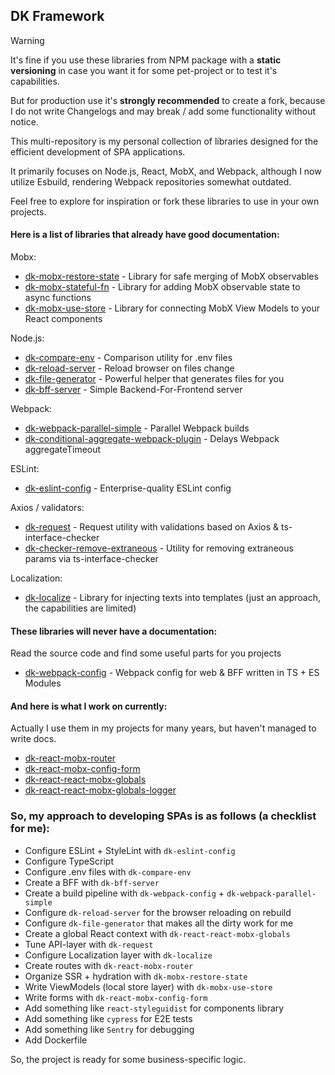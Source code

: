 ## DK Framework

> [!WARNING]  
> It's fine if you use these libraries from NPM package with a **static versioning** in case you
> want it for some pet-project or to test it's capabilities.
>
> But for production use it's **strongly recommended** to create a fork, because I do not write
> Changelogs and may break / add some functionality without notice.

This multi-repository is my personal collection of libraries designed for the efficient development 
of SPA applications.

It primarily focuses on Node.js, React, MobX, and Webpack, although I now utilize Esbuild, 
rendering Webpack repositories somewhat outdated.

Feel free to explore for inspiration or fork these libraries to use in your own projects.

#### Here is a list of libraries that already have good documentation:

Mobx:
- [dk-mobx-restore-state](https://github.com/dkazakov8/dk-framework/tree/master/packages/mobx-restore-state) - Library for safe merging of MobX observables
- [dk-mobx-stateful-fn](https://github.com/dkazakov8/dk-framework/tree/master/packages/mobx-stateful-fn) - Library for adding MobX observable state to async functions
- [dk-mobx-use-store](https://github.com/dkazakov8/dk-framework/tree/master/packages/mobx-use-store) - Library for connecting MobX View Models to your React components

Node.js:
- [dk-compare-env](https://github.com/dkazakov8/dk-framework/tree/master/packages/compare-env) - Comparison utility for .env files
- [dk-reload-server](https://github.com/dkazakov8/dk-framework/tree/master/packages/reload-server) - Reload browser on files change
- [dk-file-generator](https://github.com/dkazakov8/dk-framework/tree/master/packages/file-generator) - Powerful helper that generates files for you
- [dk-bff-server](https://github.com/dkazakov8/dk-framework/tree/master/packages/bff-server) - Simple Backend-For-Frontend server

Webpack:
- [dk-webpack-parallel-simple](https://github.com/dkazakov8/dk-framework/tree/master/packages/webpack-parallel-simple) - Parallel Webpack builds
- [dk-conditional-aggregate-webpack-plugin](https://github.com/dkazakov8/dk-framework/tree/master/packages/conditional-aggregate-webpack-plugin) - Delays Webpack aggregateTimeout

ESLint:
- [dk-eslint-config](https://github.com/dkazakov8/dk-framework/tree/master/packages/eslint-config) - Enterprise-quality ESLint config

Axios / validators:
- [dk-request](https://github.com/dkazakov8/dk-framework/tree/master/packages/request) - Request utility with validations based on Axios & ts-interface-checker
- [dk-checker-remove-extraneous](https://github.com/dkazakov8/dk-framework/tree/master/packages/checker-remove-extraneous) - Utility for removing extraneous params via ts-interface-checker

Localization:
- [dk-localize](https://github.com/dkazakov8/dk-framework/tree/master/packages/localize) - Library for injecting texts into templates (just an approach, the capabilities are limited)

#### These libraries will never have a documentation:

Read the source code and find some useful parts for you projects

- [dk-webpack-config](https://github.com/dkazakov8/dk-framework/tree/master/packages/webpack-config) - Webpack config for web & BFF written in TS + ES Modules

#### And here is what I work on currently:

Actually I use them in my projects for many years, but haven't managed to write docs.

- [dk-react-mobx-router](https://github.com/dkazakov8/dk-framework/tree/master/packages/react-mobx-router)
- [dk-react-mobx-config-form](https://github.com/dkazakov8/dk-framework/tree/master/packages/react-mobx-config-form)
- [dk-react-react-mobx-globals](https://github.com/dkazakov8/dk-framework/tree/master/packages/react-mobx-globals)
- [dk-react-react-mobx-globals-logger](https://github.com/dkazakov8/dk-framework/tree/master/packages/react-mobx-globals-logger)

### So, my approach to developing SPAs is as follows (a checklist for me):

- Configure ESLint + StyleLint with `dk-eslint-config`
- Configure TypeScript
- Configure .env files with `dk-compare-env`
- Create a BFF with `dk-bff-server`
- Create a build pipeline with `dk-webpack-config` + `dk-webpack-parallel-simple`
- Configure `dk-reload-server` for the browser reloading on rebuild
- Configure `dk-file-generator` that makes all the dirty work for me
- Create a global React context with `dk-react-react-mobx-globals`
- Tune API-layer with `dk-request`
- Configure Localization layer with `dk-localize`
- Create routes with `dk-react-mobx-router`
- Organize SSR + hydration with `dk-mobx-restore-state`
- Write ViewModels (local store layer) with `dk-mobx-use-store`
- Write forms with `dk-react-mobx-config-form`
- Add something like `react-styleguidist` for components library
- Add something like `cypress` for E2E tests
- Add something like `Sentry` for debugging
- Add Dockerfile

So, the project is ready for some business-specific logic.
